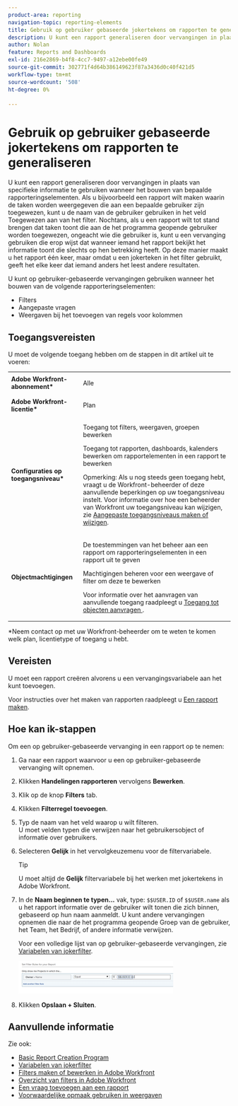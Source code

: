 ```yaml
---
product-area: reporting
navigation-topic: reporting-elements
title: Gebruik op gebruiker gebaseerde jokertekens om rapporten te generaliseren
description: U kunt een rapport generaliseren door vervangingen in plaats van specifieke informatie te gebruiken wanneer het bouwen van bepaalde rapporteringselementen.
author: Nolan
feature: Reports and Dashboards
exl-id: 216e2869-b4f8-4cc7-9497-a12ebe00fe49
source-git-commit: 302771f4d64b386149623f87a3436d0c40f421d5
workflow-type: tm+mt
source-wordcount: '508'
ht-degree: 0%

---
```


# Gebruik op gebruiker gebaseerde jokertekens om rapporten te generaliseren

U kunt een rapport generaliseren door vervangingen in plaats van specifieke informatie te gebruiken wanneer het bouwen van bepaalde rapporteringselementen. Als u bijvoorbeeld een rapport wilt maken waarin de taken worden weergegeven die aan een bepaalde gebruiker zijn toegewezen, kunt u de naam van de gebruiker gebruiken in het veld Toegewezen aan van het filter. Nochtans, als u een rapport wilt tot stand brengen dat taken toont die aan de het programma geopende gebruiker worden toegewezen, ongeacht wie die gebruiker is, kunt u een vervanging gebruiken die erop wijst dat wanneer iemand het rapport bekijkt het informatie toont die slechts op hen betrekking heeft. Op deze manier maakt u het rapport één keer, maar omdat u een jokerteken in het filter gebruikt, geeft het elke keer dat iemand anders het leest andere resultaten.

U kunt op gebruiker-gebaseerde vervangingen gebruiken wanneer het bouwen van de volgende rapporteringselementen:

* Filters
* Aangepaste vragen
* Weergaven bij het toevoegen van regels voor kolommen

## Toegangsvereisten

U moet de volgende toegang hebben om de stappen in dit artikel uit te voeren:

<table style="table-layout:auto"> 
 <col> 
 <col> 
 <tbody> 
  <tr> 
   <td role="rowheader"><strong>Adobe Workfront-abonnement*</strong></td> 
   <td> <p>Alle</p> </td> 
  </tr> 
  <tr> 
   <td role="rowheader"><strong>Adobe Workfront-licentie*</strong></td> 
   <td> <p>Plan </p> </td> 
  </tr> 
  <tr> 
   <td role="rowheader"><strong>Configuraties op toegangsniveau*</strong></td> 
   <td> <p>Toegang tot filters, weergaven, groepen bewerken</p> <p>Toegang tot rapporten, dashboards, kalenders bewerken om rapportelementen in een rapport te bewerken</p> <p>Opmerking: Als u nog steeds geen toegang hebt, vraagt u de Workfront-beheerder of deze aanvullende beperkingen op uw toegangsniveau instelt. Voor informatie over hoe een beheerder van Workfront uw toegangsniveau kan wijzigen, zie <a href="../../../administration-and-setup/add-users/configure-and-grant-access/create-modify-access-levels.md" class="MCXref xref">Aangepaste toegangsniveaus maken of wijzigen</a>.</p> </td> 
  </tr> 
  <tr> 
   <td role="rowheader"><strong>Objectmachtigingen</strong></td> 
   <td> <p>De toestemmingen van het beheer aan een rapport om rapporteringselementen in een rapport uit te geven</p> <p>Machtigingen beheren voor een weergave of filter om deze te bewerken</p> <p>Voor informatie over het aanvragen van aanvullende toegang raadpleegt u <a href="../../../workfront-basics/grant-and-request-access-to-objects/request-access.md" class="MCXref xref">Toegang tot objecten aanvragen </a>.</p> </td> 
  </tr> 
 </tbody> 
</table>

&#42;Neem contact op met uw Workfront-beheerder om te weten te komen welk plan, licentietype of toegang u hebt.

## Vereisten

U moet een rapport creëren alvorens u een vervangingsvariabele aan het kunt toevoegen.

Voor instructies over het maken van rapporten raadpleegt u [Een rapport maken](../../../reports-and-dashboards/reports/creating-and-managing-reports/create-report.md).

## Hoe kan ik-stappen

Om een op gebruiker-gebaseerde vervanging in een rapport op te nemen:

1. Ga naar een rapport waarvoor u een op gebruiker-gebaseerde vervanging wilt opnemen.
1. Klikken **Handelingen rapporteren** vervolgens **Bewerken**.

1. Klik op de knop **Filters** tab.
1. Klikken **Filterregel toevoegen**.
1. Typ de naam van het veld waarop u wilt filteren.\
   U moet velden typen die verwijzen naar het gebruikersobject of informatie over gebruikers.
1. Selecteren **Gelijk** in het vervolgkeuzemenu voor de filtervariabele.

   >[!TIP]
   >
   >U moet altijd de **Gelijk** filtervariabele bij het werken met jokertekens in Adobe Workfront.

1. In de **Naam beginnen te typen...** vak, type: `$$USER.ID` of `$$USER.name` als u het rapport informatie over de gebruiker wilt tonen die zich binnen, gebaseerd op hun naam aanmeldt. U kunt andere vervangingen opnemen die naar de het programma geopende Groep van de gebruiker, het Team, het Bedrijf, of andere informatie verwijzen.

   Voor een volledige lijst van op gebruiker-gebaseerde vervangingen, zie [Variabelen van jokerfilter](../../../reports-and-dashboards/reports/reporting-elements/understand-wildcard-filter-variables.md).

   ![](assets/user-based-wildcard-in-project-filter-350x74.png)

1. Klikken **Opslaan + Sluiten**.

## Aanvullende informatie

Zie ook:

* [Basic Report Creation Program](https://one.workfront.com/s/basic-report-creation-program)
* [Variabelen van jokerfilter](../../../reports-and-dashboards/reports/reporting-elements/understand-wildcard-filter-variables.md)
* [Filters maken of bewerken in Adobe Workfront](../../../reports-and-dashboards/reports/reporting-elements/create-filters.md)
* [Overzicht van filters in Adobe Workfront](../../../reports-and-dashboards/reports/reporting-elements/filters-overview.md)
* [Een vraag toevoegen aan een rapport](../../../reports-and-dashboards/reports/creating-and-managing-reports/add-prompt-report.md)
* [Voorwaardelijke opmaak gebruiken in weergaven](../../../reports-and-dashboards/reports/reporting-elements/use-conditional-formatting-views.md)
